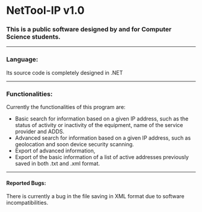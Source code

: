 # NetTool-IP v1.0
### This is a public software designed by and for Computer Science students.

-------------------------------------------------------------------------------------------------------------------------------------------------------------------
### Language:

  Its source code is completely designed in .NET


-------------------------------------------------------------------------------------------------------------------------------------------------------------------
### Functionalities:

Currently the functionalities of this program are:
  - Basic search for information based on a given IP address, such as the status of activity or inactivity of the equipment, name of the service provider and ADDS.
  - Advanced search for information based on a given IP address, such as geolocation and soon device security scanning.
  - Export of advanced information,
  - Export of the basic information of a list of active addresses previously saved in both .txt and .xml format.


-------------------------------------------------------------------------------------------------------------------------------------------------------------------
#### Reported Bugs:

  There is currently a bug in the file saving in XML format due to software incompatibilities.
